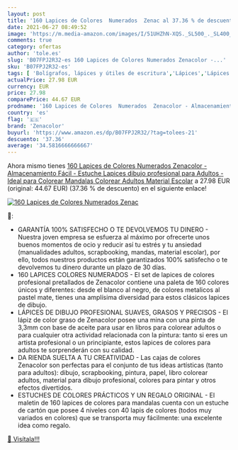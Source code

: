```yaml
---
layout: post
title: '160 Lapices de Colores  Numerados  Zenac al 37.36 % de descuento'
date: 2021-06-27 08:49:52
image: 'https://m.media-amazon.com/images/I/51UHZhN-XQS._SL500_._SL400_.jpg'
comments: true
category: ofertas
author: 'tole.es'
slug: 'B07FPJ2R32-es 160 Lapices de Colores Numerados Zenacolor -...'
sku: 'B07FPJ2R32-es'
tags: [ 'Bolígrafos, lápices y útiles de escritura','Lápices','Lápices de colores para adultos','Oficina y papelería','colorear','escolar','material','zenacolor', ]
actualPrice: 27.98 EUR
currency: EUR
price: 27.98
comparePrice: 44.67 EUR
prodname: '160 Lapices de Colores  Numerados  Zenacolor - Almacenamiento Fácil - Estuche Lapices dibujo profesional para Adultos - Ideal para Colorear  Mandalas Colorear Adultos  Material Escolar'
country: 'es'
flag: '🇪🇸'
brand: 'Zenacolor'
buyurl: 'https://www.amazon.es/dp/B07FPJ2R32/?tag=tolees-21'
descuento: '37.36'
average: '34.5816666666667'
---
```


Ahora mismo tienes [160 Lapices de Colores  Numerados  Zenacolor - Almacenamiento Fácil - Estuche Lapices dibujo profesional para Adultos - Ideal para Colorear  Mandalas Colorear Adultos  Material Escolar](https://www.amazon.es/dp/B07FPJ2R32/?tag=tolees-21) a 27.98 EUR (original: 44.67 EUR) (37.36 %  de descuento) en el siguiente enlace!

[![160 Lapices de Colores  Numerados  Zenac](https://m.media-amazon.com/images/I/51UHZhN-XQS._SL500_._SL400_.jpg)](https://www.amazon.es/dp/B07FPJ2R32/?tag=tolees-21)

🔎:

- GARANTÍA 100% SATISFECHO O TE DEVOLVEMOS TU DINERO - Nuestra joven empresa se esfuerza al máximo por ofrecerte unos buenos momentos de ocio y reducir así tu estrés y tu ansiedad (manualidades adultos, scrapbooking, mandas, material escolar), por ello, todos nuestros productos están garantizados 100% satisfecho o te devolvemos tu dinero durante un plazo de 30 días.
- 160 LAPICES COLORES NUMERADOS - El set de lapices de colores profesional pretallados de Zenacolor contiene una paleta de 160 colores únicos y diferentes: desde el blanco al negro, de colores metalicos al pastel mate, tienes una amplísima diversidad para estos clásicos lapices de dibujo.
- LÁPICES DE DIBUJO PROFESIONAL SUAVES, GRASOS Y PRECISOS - El lápiz de color graso de Zenacolor posee una mina con una pinta de 3,3mm con base de aceite para usar en libros para colorear adultos o para cualquier otra actividad relacionada con la pintura: tanto si eres un artista profesional o un principiante, estos lapices de colores para adultos te sorprenderán con su calidad.
- DA RIENDA SUELTA A TU CREATIVIDAD - Las cajas de colores Zenacolor son perfectas para el conjunto de tus ideas artísticas (tanto para adultos): dibujo, scrapbooking, pintura, papel, libro colorear adultos, material para dibujo profesional, colores para pintar y otros efectos divertidos.
- ESTUCHES DE COLORES PRÁCTICOS Y UN REGALO ORIGINAL - El maletin de 160 lapices de colores para mandalas cuenta con un estuche de cartón que posee 4 niveles con 40 lapis de colores (todos muy variados en colores) que se transporta muy fácilmente: una excelente idea como regalo.

[🛒 Visítala!!!](https://www.amazon.es/dp/B07FPJ2R32/?tag=tolees-21)
